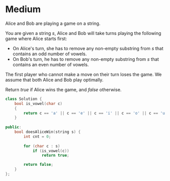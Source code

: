 # Medium

Alice and Bob are playing a game on a string.

You are given a string $s$, Alice and Bob will take turns playing the following game where Alice starts first:

- On Alice's turn, she has to remove any non-empty substring from $s$ that contains an odd number of vowels.
- On Bob's turn, he has to remove any non-empty substring from $s$ that contains an even number of vowels.

The first player who cannot make a move on their turn loses the game. We assume that both Alice and Bob play optimally.

Return $true$ if Alice wins the game, and $false$ otherwise.

```cpp
class Solution {
    bool is_vowel(char c)
    {
        return c == 'a' || c == 'e' || c == 'i' || c == 'o' || c == 'u';
    }
    
public:
    bool doesAliceWin(string s) {
        int cnt = 0;
        
        for (char c : s)
            if (is_vowel(c))
                return true;

        return false;
    }
};
```
